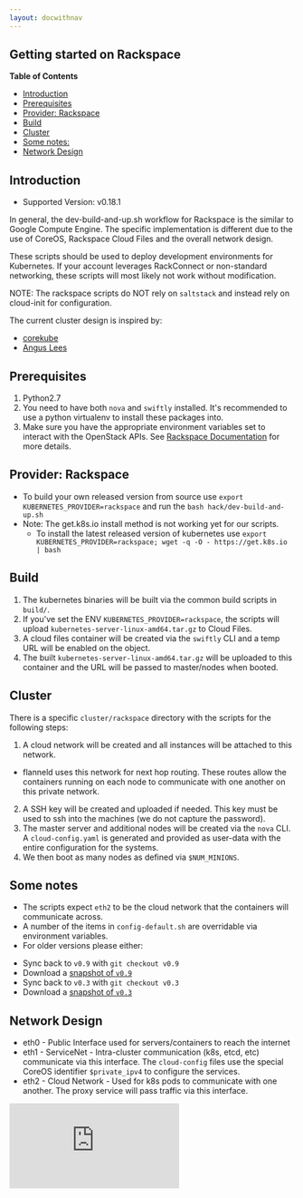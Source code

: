 ```yaml
---
layout: docwithnav
---
```

<!-- BEGIN MUNGE: UNVERSIONED_WARNING -->


<!-- END MUNGE: UNVERSIONED_WARNING -->
Getting started on Rackspace
----------------------------

**Table of Contents**

- [Introduction](#introduction)
- [Prerequisites](#prerequisites)
- [Provider: Rackspace](#provider-rackspace)
- [Build](#build)
- [Cluster](#cluster)
- [Some notes:](#some-notes)
- [Network Design](#network-design)

## Introduction

* Supported Version: v0.18.1

In general, the dev-build-and-up.sh workflow for Rackspace is the similar to Google Compute Engine. The specific implementation is different due to the use of CoreOS, Rackspace Cloud Files and the overall network design.

These scripts should be used to deploy development environments for Kubernetes. If your account leverages RackConnect or non-standard networking, these scripts will most likely not work without modification.

NOTE: The rackspace scripts do NOT rely on `saltstack` and instead rely on cloud-init for configuration.

The current cluster design is inspired by:
- [corekube](https://github.com/metral/corekube)
- [Angus Lees](https://github.com/anguslees/kube-openstack)

## Prerequisites

1. Python2.7
2. You need to have both `nova` and `swiftly` installed. It's recommended to use a python virtualenv to install these packages into.
3. Make sure you have the appropriate environment variables set to interact with the OpenStack APIs. See [Rackspace Documentation](http://docs.rackspace.com/servers/api/v2/cs-gettingstarted/content/section_gs_install_nova.html) for more details.

## Provider: Rackspace

- To build your own released version from source use `export KUBERNETES_PROVIDER=rackspace` and run the `bash hack/dev-build-and-up.sh`
- Note: The get.k8s.io install method is not working yet for our scripts.
  * To install the latest released version of kubernetes use `export KUBERNETES_PROVIDER=rackspace; wget -q -O - https://get.k8s.io | bash`

## Build

1. The kubernetes binaries will be built via the common build scripts in `build/`.
2. If you've set the ENV `KUBERNETES_PROVIDER=rackspace`, the scripts will upload `kubernetes-server-linux-amd64.tar.gz` to Cloud Files.
2. A cloud files container will be created via the `swiftly` CLI and a temp URL will be enabled on the object.
3. The built `kubernetes-server-linux-amd64.tar.gz` will be uploaded to this container and the URL will be passed to master/nodes when booted.

## Cluster

There is a specific `cluster/rackspace` directory with the scripts for the following steps:
1. A cloud network will be created and all instances will be attached to this network.
  - flanneld uses this network for next hop routing. These routes allow the containers running on each node to communicate with one another on this private network.
2. A SSH key will be created and uploaded if needed. This key must be used to ssh into the machines (we do not capture the password).
3. The master server and additional nodes will be created via the `nova` CLI. A `cloud-config.yaml` is generated and provided as user-data with the entire configuration for the systems.
4. We then boot as many nodes as defined via `$NUM_MINIONS`.

## Some notes

- The scripts expect `eth2` to be the cloud network that the containers will communicate across.
- A number of the items in `config-default.sh` are overridable via environment variables.
- For older versions please either:
 * Sync back to `v0.9` with `git checkout v0.9`
  * Download a [snapshot of `v0.9`](https://github.com/GoogleCloudPlatform/kubernetes/archive/v0.9.tar.gz)
 * Sync back to `v0.3` with `git checkout v0.3`
  * Download a [snapshot of `v0.3`](https://github.com/GoogleCloudPlatform/kubernetes/archive/v0.3.tar.gz)

## Network Design

- eth0 - Public Interface used for servers/containers to reach the internet
- eth1 - ServiceNet - Intra-cluster communication (k8s, etcd, etc) communicate via this interface. The `cloud-config` files use the special CoreOS identifier `$private_ipv4` to configure the services.
- eth2 - Cloud Network - Used for k8s pods to communicate with one another. The proxy service will pass traffic via this interface.


<!-- BEGIN MUNGE: GENERATED_ANALYTICS -->
[![Analytics](https://kubernetes-site.appspot.com/UA-36037335-10/GitHub/docs/getting-started-guides/rackspace.md?pixel)]()
<!-- END MUNGE: GENERATED_ANALYTICS -->

